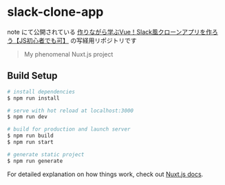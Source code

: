 # slack-clone-app

note にて公開されている [作りながら学ぶVue！Slack風クローンアプリを作ろう【JS初心者でも可】](https://note.com/cohki0305/n/ne21cd96137ec) の写経用リポジトリです  

> My phenomenal Nuxt.js project

## Build Setup

``` bash
# install dependencies
$ npm run install

# serve with hot reload at localhost:3000
$ npm run dev

# build for production and launch server
$ npm run build
$ npm run start

# generate static project
$ npm run generate
```

For detailed explanation on how things work, check out [Nuxt.js docs](https://nuxtjs.org).
